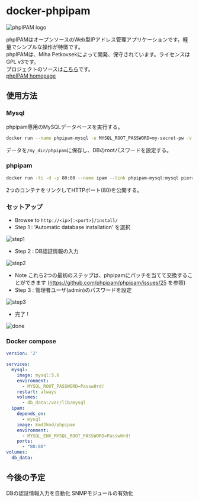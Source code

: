 # docker-phpipam

![phpIPAM logo](http://phpipam.net/wp-content/uploads/2014/12/phpipam_logo_small.png)

phpIPAMはオープンソースのWeb型IPアドレス管理アプリケーションです。軽量でシンプルな操作が特徴です。  
phpIPAMは、Miha Petkovsekによって開発、保守されています。ライセンスはGPL v3です。  
プロジェクトのソースは[こちら](https://github.com/phpipam/phpipam)です。  
[phpIPAM homepage](http://phpipam.net)

## 使用方法

### Mysql

phpipam専用のMySQLデータベースを実行する。

```bash
docker run --name phpipam-mysql -e MYSQL_ROOT_PASSWORD=my-secret-pw -v /my_dir/phpipam:/var/lib/mysql -d mysql:5.6
```

データを`/my_dir/phpipam`に保存し、DBのrootパスワードを設定する。

### phpipam

```bash
docker run -ti -d -p 80:80 --name ipam --link phpipam-mysql:mysql pierrecdn/phpipam
```

2つのコンテナをリンクしてHTTPポート(80)を公開する。

### セットアップ

* Browse to `http://<ip>[:<port>]/install/`
* Step 1 : 'Automatic database installation' を選択

![step1](https://cloud.githubusercontent.com/assets/4225738/8746785/01758b9e-2c8d-11e5-8643-7f5862c75efe.png)

* Step 2 : DB認証情報の入力

![step2](https://cloud.githubusercontent.com/assets/4225738/8746789/0ad367e2-2c8d-11e5-80bb-f5093801e139.png)

* Note これら2つの最初のステップは、phpipamにパッチを当てて交換することができます (https://github.com/phpipam/phpipam/issues/25 を参照)
* Step 3 : 管理者ユーザ(admin)のパスワードを設定

![step3](https://cloud.githubusercontent.com/assets/4225738/8746790/0c434bf6-2c8d-11e5-9ae7-b7d1021b7aa0.png)

* 完了 ! 

![done](https://cloud.githubusercontent.com/assets/4225738/8746792/0d6fa34e-2c8d-11e5-8002-3793361ae34d.png)

### Docker compose 

```yaml
version: '2'

services:
  mysql:
    image: mysql:5.6
    environment:
      - MYSQL_ROOT_PASSWORD=Passw0rd!
    restart: always
    volumes:
      - db_data:/var/lib/mysql
  ipam:
    depends_on:
      - mysql
    image: kmd2kmd/phpipam
    environment:
      - MYSQL_ENV_MYSQL_ROOT_PASSWORD=Passw0rd!
    ports:
      - "80:80"
volumes:
  db_data:
```

## 今後の予定
DBの認証情報入力を自動化
SNMPモジュールの有効化
